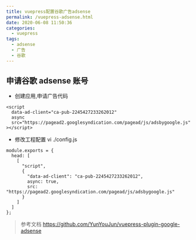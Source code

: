 ```yaml
---
title: vuepress配置谷歌广告adsense
permalink: /vuepress-adsense.html
date: 2020-06-08 11:50:36
categories:
  - vuepress
tags:
  - adsense
  - 广告
  - 谷歌
---
```


## 申请谷歌 adsense 账号

- 创建应用,申请广告代码

```
<script
  data-ad-client="ca-pub-2245427233262012"
  async
  src="https://pagead2.googlesyndication.com/pagead/js/adsbygoogle.js"
></script>
```

- 修改工程配置
  vi ./config.js

```
module.exports = {
  head: [
    [
      "script",
      {
        "data-ad-client": "ca-pub-2245427233262012",
        async: true,
        src: "https://pagead2.googlesyndication.com/pagead/js/adsbygoogle.js"
      }
    ]
  ]
};
```

> 参考文档
> https://github.com/YunYouJun/vuepress-plugin-google-adsense
